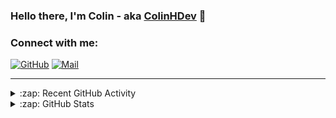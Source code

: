 ### Hello there, I'm Colin - aka [ColinHDev](https://github.com/ColinHDev) 👋

### Connect with me:

<a href="https://github.com/ColinHDev"><img src="https://img.icons8.com/bubbles/60/000000/github.png" alt="GitHub"/></a>
<a href="mailto:colinheidfeld@gmail.com"><img src="https://img.icons8.com/bubbles/60/000000/gmail-new.png" alt="Mail"/></a>


---


<details>
  <summary>:zap: Recent GitHub Activity</summary>

<!--START_SECTION:activity-->
1. 🗣 Commented on [#1962](https://github.com/OpenEnergyPlatform/ontology/issues/1962#issuecomment-2481756756) in [OpenEnergyPlatform/ontology](https://github.com/OpenEnergyPlatform/ontology)
2. 💪 Opened PR [#1970](https://github.com/OpenEnergyPlatform/ontology/pull/1970) in [OpenEnergyPlatform/ontology](https://github.com/OpenEnergyPlatform/ontology)
3. 💪 Opened PR [#1969](https://github.com/OpenEnergyPlatform/ontology/pull/1969) in [OpenEnergyPlatform/ontology](https://github.com/OpenEnergyPlatform/ontology)
4. 🗣 Commented on [#1962](https://github.com/OpenEnergyPlatform/ontology/issues/1962#issuecomment-2467103218) in [OpenEnergyPlatform/ontology](https://github.com/OpenEnergyPlatform/ontology)
5. 🔒 Closed issue [#1934](https://github.com/OpenEnergyPlatform/ontology/issues/1934) in [OpenEnergyPlatform/ontology](https://github.com/OpenEnergyPlatform/ontology)
6. 🎉 Merged PR [#1955](https://github.com/OpenEnergyPlatform/ontology/pull/1955) in [OpenEnergyPlatform/ontology](https://github.com/OpenEnergyPlatform/ontology)
7. 🎉 Merged PR [#1961](https://github.com/OpenEnergyPlatform/ontology/pull/1961) in [OpenEnergyPlatform/ontology](https://github.com/OpenEnergyPlatform/ontology)
8. ❗ Opened issue [#1962](https://github.com/OpenEnergyPlatform/ontology/issues/1962) in [OpenEnergyPlatform/ontology](https://github.com/OpenEnergyPlatform/ontology)
9. 🎉 Merged PR [#1956](https://github.com/OpenEnergyPlatform/ontology/pull/1956) in [OpenEnergyPlatform/ontology](https://github.com/OpenEnergyPlatform/ontology)
10. 🗣 Commented on [#1956](https://github.com/OpenEnergyPlatform/ontology/pull/1956#issuecomment-2453587681) in [OpenEnergyPlatform/ontology](https://github.com/OpenEnergyPlatform/ontology)
<!--END_SECTION:activity-->

</details>

<details>
  <summary>:zap: GitHub Stats</summary>

  <img alt="ColinHDev's GitHub Stats" src="https://github-readme-stats.vercel.app/api?username=ColinHDev&theme=dark&count_private=true&show_icons=true&hide_rank=true&include_all_commits=true" />
  <img alt="ColinHDev's GitHub Stats" src="https://github-readme-stats.vercel.app/api/top-langs/?username=ColinHDev&theme=dark&show_icons=true" />
  <img alt="ColinHDev's GitHub Stats" src="https://github-profile-trophy.vercel.app/?username=ColinHDev&theme=darkhub" />

</details>
